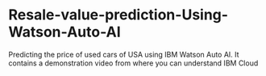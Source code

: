 # Resale-value-prediction-Using-Watson-Auto-AI
Predicting the price of used cars of USA using IBM Watson Auto AI.
 It contains a demonstration video from where you can understand IBM Cloud
